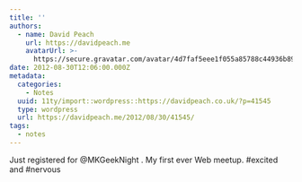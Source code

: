 ```yaml
---
title: ''
authors:
  - name: David Peach
    url: https://davidpeach.me
    avatarUrl: >-
      https://secure.gravatar.com/avatar/4d7faf5eee1f055a85788c44936b8995eaab6dfb004e7854ec747ccb272e91ee?s=96&d=mm&r=g
date: 2012-08-30T12:06:00.000Z
metadata:
  categories:
    - Notes
  uuid: 11ty/import::wordpress::https://davidpeach.co.uk/?p=41545
  type: wordpress
  url: https://davidpeach.me/2012/08/30/41545/
tags:
  - notes
---
```

Just registered for @MKGeekNight . My first ever Web meetup. #excited and #nervous
